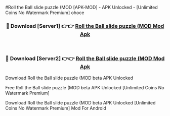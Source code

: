 #Roll the Ball slide puzzle (MOD [APK-MOD] - APK Unlocked - [Unlimited Coins No Watermark Premium] ohoce



<div align="center">

<h3>🔴 Download [Server1] 👉👉 <a href="https://momento.my/?title=Roll_the_Ball_slide_puzzle_(MOD">Roll the Ball slide puzzle (MOD Mod Apk</a></h3><br>

<h3>🔴 Download [Server2] 👉👉 <a href="https://momento.my/?title=Roll_the_Ball_slide_puzzle_(MOD">Roll the Ball slide puzzle (MOD Mod Apk</a></h3>
</div>



Download Roll the Ball slide puzzle (MOD beta APK Unlocked

Free Roll the Ball slide puzzle (MOD beta APK Unlocked [Unlimited Coins No Watermark Premium]

Download Roll the Ball slide puzzle (MOD beta APK Unlocked [Unlimited Coins No Watermark Premium] Mod For Android

